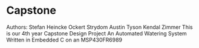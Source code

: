# Capstone
Authors:  Stefan Heincke  Ockert Strydom  Austin Tyson  Kendal Zimmer  This is our 4th year Capstone Design Project  An Automated Watering System Written in Embedded C on an MSP430FR6989
